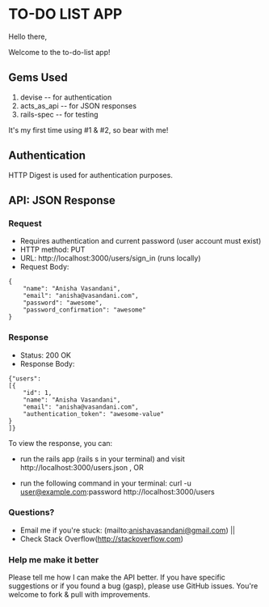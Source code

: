 # TO-DO LIST APP

Hello there,

Welcome to the to-do-list app!

## Gems Used

1. devise -- for authentication 
2. acts_as_api -- for JSON responses
3. rails-spec -- for testing

It's my first time using #1 & #2, so bear with me! 

## Authentication

HTTP Digest is used for authentication purposes.

## API: JSON Response

### Request

* Requires authentication and current password (user account must exist)
* HTTP method: PUT
* URL: http://localhost:3000/users/sign_in (runs locally)
* Request Body:

```
{
    "name": "Anisha Vasandani",
    "email": "anisha@vasandani.com",
    "password": "awesome",
    "password_confirmation": "awesome"
}
```

### Response

* Status: 200 OK
* Response Body:

```
{"users":
[{
    "id": 1,
    "name": "Anisha Vasandani",
    "email": "anisha@vasandani.com",
    "authentication_token": "awesome-value"
}
]}
```

To view the response, you can:

* run the rails app (rails s in your terminal) and visit http://localhost:3000/users.json , OR

* run the following command in your terminal:
curl -u user@example.com:password http://localhost:3000/users


### Questions?

* Email me if you're stuck: (mailto:anishavasandani@gmail.com) || 
* Check Stack Overflow(http://stackoverflow.com)

### Help me make it better

Please tell me how I can make the API better. If you have specific suggestions or if you found a bug (gasp), please use GitHub issues. You're welcome to fork & pull with improvements.

